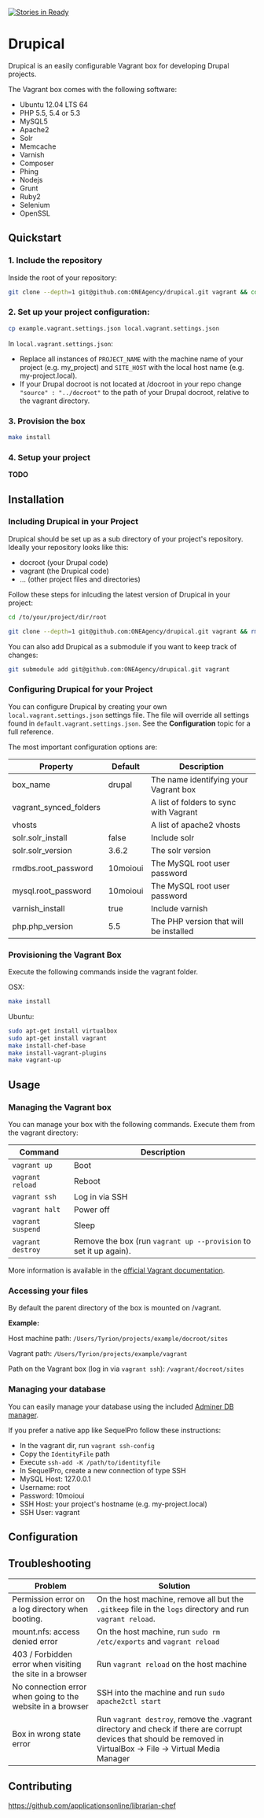 [![Stories in Ready](https://badge.waffle.io/ONEAgency/drupical.png?label=ready&title=Ready)](https://waffle.io/ONEAgency/drupical)
# Drupical

Drupical is an easily configurable Vagrant box for developing Drupal projects.

The Vagrant box comes with the following software:

- Ubuntu 12.04 LTS 64
- PHP 5.5, 5.4 or 5.3
- MySQL5
- Apache2
- Solr
- Memcache
- Varnish
- Composer
- Phing
- Nodejs
- Grunt
- Ruby2
- Selenium
- OpenSSL

## Quickstart

### 1. Include the repository

Inside the root of your repository:

```bash
git clone --depth=1 git@github.com:ONEAgency/drupical.git vagrant && cd vagrant && rm -rf .git
```

### 2. Set up your project configuration:

```bash
cp example.vagrant.settings.json local.vagrant.settings.json
```

In `local.vagrant.settings.json`:

- Replace all instances of `PROJECT_NAME` with the machine name of your project (e.g. my_project) and `SITE_HOST` with the local host name (e.g. my-project.local).
- If your Drupal docroot is not located at /docroot in your repo change `"source" : "../docroot"` to the path of your Drupal docroot, relative to the vagrant directory.

### 3. Provision the box

```bash
make install
```

### 4. Setup your project

**TODO**

## Installation

### Including Drupical in your Project

Drupical should be set up as a sub directory of your project's repository. Ideally your repository looks like this:

- docroot (your Drupal code)
- vagrant (the Drupical code)
- ... (other project files and directories)

Follow these steps for inlcuding the latest version of Drupical in your project:

```bash
cd /to/your/project/dir/root
```
```bash
git clone --depth=1 git@github.com:ONEAgency/drupical.git vagrant && rm -rf vagrant/.git
```

You can also add Drupical as a submodule if you want to keep track of changes:

```bash
git submodule add git@github.com:ONEAgency/drupical.git vagrant
```

### Configuring Drupical for your Project

You can configure Drupical by creating your own `local.vagrant.settings.json` settings file. The file will override all settings found in `default.vagrant.settings.json`. See the **Configuration** topic for a full reference.

The most important configuration options are:

Property | Default | Description
---------|---------|------------
box_name | drupal | The name identifying your Vagrant box
vagrant_synced_folders | | A list of folders to sync with Vagrant
vhosts | | A list of apache2 vhosts
solr.solr_install | false | Include solr
solr.solr_version | 3.6.2 | The solr version
rmdbs.root_password | 10moioui | The MySQL root user password
mysql.root_password | 10moioui | The MySQL root user password
varnish_install | true | Include varnish
php.php_version | 5.5 | The PHP version that will be installed

### Provisioning the Vagrant Box

Execute the following commands inside the vagrant folder.

OSX:

```bash
make install
```

Ubuntu:

```bash
sudo apt-get install virtualbox 
sudo apt-get install vagrant
make install-chef-base
make install-vagrant-plugins
make vagrant-up
```

## Usage

### Managing the Vagrant box

You can manage your box with the following commands. Execute them from the vagrant directory:

Command | Description
--------|------------
`vagrant up` | Boot
`vagrant reload` | Reboot
`vagrant ssh` | Log in via SSH
`vagrant halt` | Power off
`vagrant suspend` | Sleep
`vagrant destroy` | Remove the box (run `vagrant up --provision` to set it up again).

More information is available in the [official Vagrant documentation](https://docs.vagrantup.com/v2/cli/index.html).

### Accessing your files

By default the parent directory of the box is mounted on /vagrant. 

**Example:**

Host machine path: `/Users/Tyrion/projects/example/docroot/sites`

Vagrant path: `/Users/Tyrion/projects/example/vagrant`

Path on the Vagrant box (log in via `vagrant ssh`): `/vagrant/docroot/sites`

### Managing your database

You can easily manage your database using the included [Adminer DB manager](http://adminer.tools.drupical.local/).

If you prefer a native app like SequelPro follow these instructions:

- In the vagrant dir, run `vagrant ssh-config`
- Copy the `IdentityFile` path
- Execute `ssh-add -K /path/to/identityfile`
- In SequelPro, create a new connection of type SSH
- MySQL Host: 127.0.0.1
- Username: root
- Password: 10moioui
- SSH Host: your project's hostname (e.g. my-project.local)
- SSH User: vagrant

## Configuration

## Troubleshooting

Problem | Solution
--------|---------
Permission error on a log directory when booting. | On the host machine, remove all but the `.gitkeep` file in the `logs` directory and run `vagrant reload`.
mount.nfs: access denied error | On the host machine, run `sudo rm /etc/exports` and `vagrant reload`
403 / Forbidden error when visiting the site in a browser | Run `vagrant reload` on the host machine
No connection error when going to the website in a browser | SSH into the machine and run `sudo apache2ctl start`
Box in wrong state error | Run `vagrant destroy`, remove the .vagrant directory and check if there are corrupt devices that should be removed in VirtualBox -> File -> Virtual Media Manager

## Contributing

https://github.com/applicationsonline/librarian-chef
